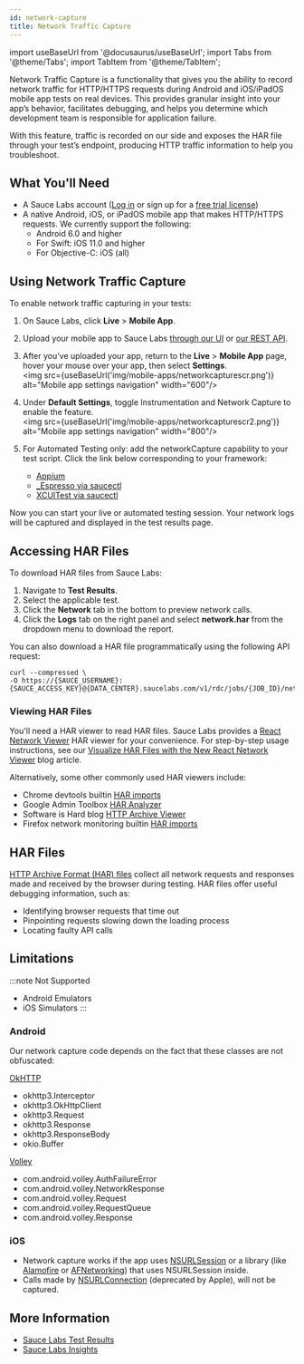 ```yaml
---
id: network-capture
title: Network Traffic Capture
---
```

import useBaseUrl from '@docusaurus/useBaseUrl';
import Tabs from '@theme/Tabs';
import TabItem from '@theme/TabItem';

Network Traffic Capture is a functionality that gives you the ability to record network traffic for HTTP/HTTPS requests during Android and iOS/iPadOS mobile app tests on real devices. This provides granular insight into your app’s behavior, facilitates debugging, and helps you determine which development team is responsible for application failure.

With this feature, traffic is recorded on our side and exposes the HAR file through your test’s endpoint, producing HTTP traffic information to help you troubleshoot.


## What You'll Need

* A Sauce Labs account ([Log in](https://accounts.saucelabs.com/am/XUI/#login/) or sign up for a [free trial license](https://saucelabs.com/sign-up))
* A native Android, iOS, or iPadOS mobile app that makes HTTP/HTTPS requests. We currently support the following:
   * Android 6.0 and higher
   * For Swift: iOS 11.0 and higher
   * For Objective-C: iOS (all)


## Using Network Traffic Capture

To enable network traffic capturing in your tests:

1. On Sauce Labs, click **Live** > **Mobile App**.
2. Upload your mobile app to Sauce Labs [through our UI](/mobile-apps/app-storage/#uploading-apps-via-ui) or [our REST API](/mobile-apps/app-storage/#uploading-apps-via-rest-api).
3. After you’ve uploaded your app, return to the **Live** > **Mobile App** page, hover your mouse over your app, then select **Settings**.<br/><img src={useBaseUrl('img/mobile-apps/networkcapturescr.png')} alt="Mobile app settings navigation" width="600"/>
4. Under **Default Settings**, toggle Instrumentation and Network Capture to enable the feature.<br/><img src={useBaseUrl('img/mobile-apps/networkcapturescr2.png')} alt="Mobile app settings navigation" width="800"/>
5. For Automated Testing only: add the networkCapture capability to your test script. Click the link below corresponding to your framework:

   * [Appium](/dev/test-configuration-options/#network-capture)
   * [_Espresso via saucectl](/mobile-apps/automated-testing/espresso-xcuitest/espresso/#networkcapture)
   * [XCUITest via saucectl](/mobile-apps/automated-testing/espresso-xcuitest/xcuitest/#networkcapture)

Now you can start your live or automated testing session. Your network logs will be captured and displayed in the test results page.


## Accessing HAR Files

To download HAR files from Sauce Labs:
1. Navigate to **Test Results**.
2. Select the applicable test.
3. Click the **Network** tab in the bottom to preview network calls.
4. Click the **Logs** tab on the right panel and select **network.har** from the dropdown menu to download the report.

You can also download a HAR file programmatically using the following API request:
  ```curl
  curl --compressed \
  -O https://{SAUCE_USERNAME}:{SAUCE_ACCESS_KEY}@{DATA_CENTER}.saucelabs.com/v1/rdc/jobs/{JOB_ID}/network.har
  ```

### Viewing HAR Files

You'll need a HAR viewer to read HAR files. Sauce Labs provides a [React Network Viewer](https://opensource.saucelabs.com/network-viewer/) HAR viewer for your convenience. For step-by-step usage instructions, see our [Visualize HAR Files with the New React Network Viewer](https://opensource.saucelabs.com/blog/react_network_viewer/) blog article.

Alternatively, some other commonly used HAR viewers include:
* Chrome devtools builtin [HAR imports](https://developer.chrome.com/blog/new-in-devtools-62/#har-imports)
* Google Admin Toolbox [HAR Analyzer](https://toolbox.googleapps.com/apps/har_analyzer/)
* Software is Hard blog [HTTP Archive Viewer](http://www.softwareishard.com/har/viewer/)
* Firefox network monitoring builtin [HAR imports](https://firefox-source-docs.mozilla.org/devtools-user/network_monitor/toolbar/index.html)

## HAR Files

[HTTP Archive Format (HAR) files](https://en.wikipedia.org/wiki/HAR_(file_format)) collect all network requests and responses made and received by the browser during testing. HAR files offer useful debugging information, such as:
* Identifying browser requests that time out
* Pinpointing requests slowing down the loading process
* Locating faulty API calls

## Limitations

:::note Not Supported
* Android Emulators
* iOS Simulators
:::

### Android
Our network capture code depends on the fact that these classes are not obfuscated:

[OkHTTP](https://square.github.io/okhttp/)
* okhttp3.Interceptor
* okhttp3.OkHttpClient
* okhttp3.Request
* okhttp3.Response
* okhttp3.ResponseBody
* okio.Buffer

[Volley](https://github.com/google/volley)
* com.android.volley.AuthFailureError
* com.android.volley.NetworkResponse
* com.android.volley.Request
* com.android.volley.RequestQueue
* com.android.volley.Response

### iOS
* Network capture works if the app uses [NSURLSession](https://developer.apple.com/documentation/foundation/nsurlsession) or a library (like [Alamofire](https://github.com/Alamofire/Alamofire) or [AFNetworking](https://github.com/AFNetworking/AFNetworking)) that uses NSURLSession inside.
* Calls made by [NSURLConnection](https://developer.apple.com/documentation/foundation/nsurlconnection) (deprecated by Apple), will not be captured.



## More Information

* [Sauce Labs Test Results](/test-results)
* [Sauce Labs Insights](/insights)
